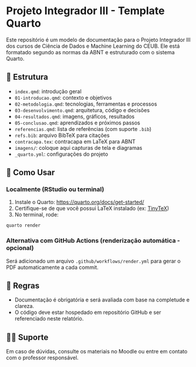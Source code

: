 
# Projeto Integrador III - Template Quarto

Este repositório é um modelo de documentação para o Projeto Integrador III dos cursos de Ciência de Dados e Machine Learning do CEUB. Ele está formatado segundo as normas da ABNT e estruturado com o sistema Quarto.

## 📄 Estrutura

- `index.qmd`: introdução geral
- `01-introducao.qmd`: contexto e objetivos
- `02-metodologia.qmd`: tecnologias, ferramentas e processos
- `03-desenvolvimento.qmd`: arquitetura, código e decisões
- `04-resultados.qmd`: imagens, gráficos, resultados
- `05-conclusao.qmd`: aprendizados e próximos passos
- `referencias.qmd`: lista de referências (com suporte `.bib`)
- `refs.bib`: arquivo BibTeX para citações
- `contracapa.tex`: contracapa em LaTeX para ABNT
- `imagens/`: coloque aqui capturas de tela e diagramas
- `_quarto.yml`: configurações do projeto

## 🚀 Como Usar

### Localmente (RStudio ou terminal)

1. Instale o Quarto: https://quarto.org/docs/get-started/
2. Certifique-se de que você possui LaTeX instalado (ex: [TinyTeX](https://yihui.org/tinytex/))
3. No terminal, rode:

```bash
quarto render
```

### Alternativa com GitHub Actions (renderização automática - opcional)

Será adicionado um arquivo `.github/workflows/render.yml` para gerar o PDF automaticamente a cada commit.

## 📌 Regras

- Documentação é obrigatória e será avaliada com base na completude e clareza.
- O código deve estar hospedado em repositório GitHub e ser referenciado neste relatório.

## 👨‍🏫 Suporte

Em caso de dúvidas, consulte os materiais no Moodle ou entre em contato com o professor responsável.
